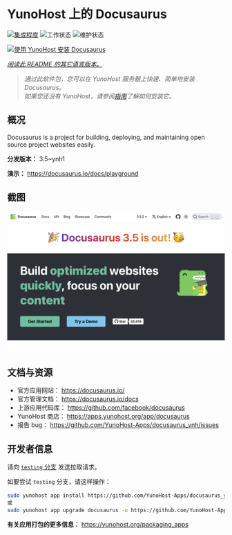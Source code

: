 <!--
注意：此 README 由 <https://github.com/YunoHost/apps/tree/master/tools/readme_generator> 自动生成
请勿手动编辑。
-->

# YunoHost 上的 Docusaurus

[![集成程度](https://dash.yunohost.org/integration/docusaurus.svg)](https://ci-apps.yunohost.org/ci/apps/docusaurus/) ![工作状态](https://ci-apps.yunohost.org/ci/badges/docusaurus.status.svg) ![维护状态](https://ci-apps.yunohost.org/ci/badges/docusaurus.maintain.svg)

[![使用 YunoHost 安装 Docusaurus](https://install-app.yunohost.org/install-with-yunohost.svg)](https://install-app.yunohost.org/?app=docusaurus)

*[阅读此 README 的其它语言版本。](./ALL_README.md)*

> *通过此软件包，您可以在 YunoHost 服务器上快速、简单地安装 Docusaurus。*  
> *如果您还没有 YunoHost，请参阅[指南](https://yunohost.org/install)了解如何安装它。*

## 概况

Docusaurus is a project for building, deploying, and maintaining open source project websites easily.

**分发版本：** 3.5~ynh1

**演示：** <https://docusaurus.io/docs/playground>

## 截图

![Docusaurus 的截图](./doc/screenshots/screenshot.png)

## 文档与资源

- 官方应用网站： <https://docusaurus.io/>
- 官方管理文档： <https://docusaurus.io/docs>
- 上游应用代码库： <https://github.com/facebook/docusaurus>
- YunoHost 商店： <https://apps.yunohost.org/app/docusaurus>
- 报告 bug： <https://github.com/YunoHost-Apps/docusaurus_ynh/issues>

## 开发者信息

请向 [`testing` 分支](https://github.com/YunoHost-Apps/docusaurus_ynh/tree/testing) 发送拉取请求。

如要尝试 `testing` 分支，请这样操作：

```bash
sudo yunohost app install https://github.com/YunoHost-Apps/docusaurus_ynh/tree/testing --debug
或
sudo yunohost app upgrade docusaurus -u https://github.com/YunoHost-Apps/docusaurus_ynh/tree/testing --debug
```

**有关应用打包的更多信息：** <https://yunohost.org/packaging_apps>
